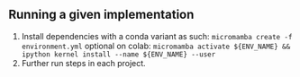 ## Running a given implementation
1. Install dependencies with a conda variant as such: `micromamba create -f environment.yml`
optional on colab: `micromamba activate ${ENV_NAME} && ipython kernel install --name ${ENV_NAME} --user`
2. Further run steps in each project.